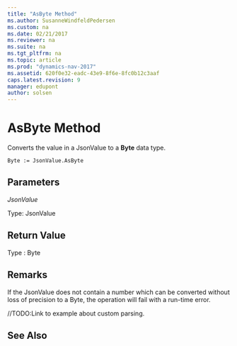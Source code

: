 ```yaml
---
title: "AsByte Method"
ms.author: SusanneWindfeldPedersen
ms.custom: na
ms.date: 02/21/2017
ms.reviewer: na
ms.suite: na
ms.tgt_pltfrm: na
ms.topic: article
ms.prod: "dynamics-nav-2017"
ms.assetid: 620f0e32-eadc-43e9-8f6e-8fc0b12c3aaf
caps.latest.revision: 9
manager: edupont
author: solsen
---
```


# AsByte Method

Converts the value in a JsonValue to a **Byte** data type.

```
Byte := JsonValue.AsByte
```
## Parameters
*JsonValue*

Type: JsonValue

## Return Value
Type : Byte

## Remarks
If the JsonValue does not contain a number which can be converted without loss of precision to a Byte, the operation will fail with a run-time error. 

//TODO:Link to example about custom parsing.

## See Also
